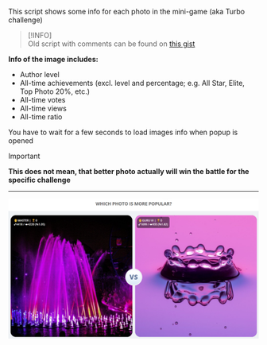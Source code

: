This script shows some info for each photo in the mini-game (aka Turbo challenge)

> [!INFO]  
> Old script with comments can be found
> on [this gist](https://gist.github.com/Karmalakas/1b63e946d3b3a3f393bb2d5d5cf19b1e)

**Info of the image includes:**

- Author level
- All-time achievements (excl. level and percentage; e.g. All Star, Elite, Top Photo 20%, etc.)
- All-time votes
- All-time views
- All-time ratio

You have to wait for a few seconds to load images info when popup is opened

> [!IMPORTANT]  
> **This does not mean, that better photo actually will win the battle for the specific challenge**

---

![game.png](images/game.png)
